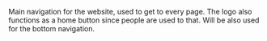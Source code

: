 Main navigation for the website, used to get to every page. The logo also functions as a home button since people are used to that. Will be also used for the bottom navigation.
